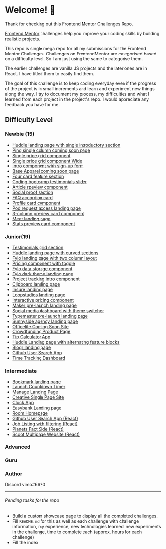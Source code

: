 # Welcome! 👋

Thank for checking out this Frontend Mentor Challenges Repo.

[Frontend Mentor](https://www.frontendmentor.io) challenges help you improve your coding skills by building realistic projects.

This repo is single mega repo for all my submissions for the Frontend Mentor Challenges.
Challenges on FrontendMentor are categorised based on a difficulty level. So I am just using the same to categorise them.

The earlier challenges are vanilla JS projects and the later ones are in React. I have titled them to easily find them.

The goal of this challenge is to keep coding everyday even if the progress of the project is in small increments and learn and experiment new things along the way. I try to document my process, my difficulties and what I learned from each project in the project's repo. I would appreciate any feedback you have for me.

## Difficulty Level

### Newbie (15)

- [Huddle landing page with single introductory section](/huddle-landing-page-with-single-introductory-section/)
- [Ping single column coming soon page](/ping-coming-soon-page/)
- [Single price grid component](/single-price-grid-component/)
- [Single price grid component Wide](/single-price-grid-component-wide/)
- [Intro component with sign-up form](/intro-component-with-signup-form/)
- [Base Apparel coming soon page](/base-apparel-coming-soon/)
- [Four card feature section](/four-card-feature-section/)
- [Coding bootcamp testimonials slider](/coding-bootcamp-testimonials-slider/)
- [Article rpeview component](/article-preview-component/)
- [Social proof section](/social-proof-section/)
- [FAQ accordion card](/faq-accordion-card/)
- [Profile card component](/profile-card-component/)
- [Pod request access landing page](/pod-request-access-landing-page/)
- [3-column preview card component](/3-column-preview-card-component/)
- [Meet landing page](/meet-landing-page/)
- [Stats preview card component](/stats-preview-card-component/)

### Junior(19)

- [Testimonials grid section](/testimonials-grid-section/)
- [Huddle landing page with curved sections](/huddle-landing-page-with-curved-sections/)
- [Fylo landing page with two column layout](/fylo-landing-page-with-two-column-layout/)
- [Pricing component with toggle](/pricing-component-with-toggle/)
- [Fylo data storage component](/fylo-data-storage-component/)
- [Fylo dark theme landing page](/fylo-dark-theme-landing-page/)
- [Project tracking intro component](/project-tracking-intro-component/)
- [Clipboard landing page](/clipboard-landing-page/)
- [Insure landing page](/insure-landing-page/)
- [Loopstudios landing page](/loopstudios-landing-page/)
- [Interactive pricing component](/interactive-pricing-component/)
- [Maker pre-launch landing page](/maker-pre-launch-landing-page/)
- [Social media dashboard with theme switcher](/social-media-dashboard-with-theme-switcher/)
- [Typemaster pre-launch landing page](/typemaster-pre-launch-landing-page/)
- [Sunnyside agency landing page](/sunnyside-agency-landing-page/)
- [Officelite Coming Soon Site](/officelite-coming-soon-site/)
- [Crowdfunding Product Page](/crowdfunding-product-page/)
- [Tip Calculator App](/tip-calculator-app/)
- [Huddle Landing page with alternating feature blocks](/huddle-landing-page-with-alternating-feature-blocks/)
- [Blogr landing page](/blogr-landing-page/)
- [Github User Search App](/github-user-search-app/)
- [Time Tracking Dashboard](/time-tracking-dashboard/)

### Intermediate

- [Bookmark landing page](/bookmark-landing-page/)
- [Launch Countdown Timer](/launch-countdown-timer/)
- [Manage Landing Page](/manage-landing-page/)
- [Creative Single Page Site](/creative-single-page-site/)
- [Clock App](/clock-app/)
- [Easybank Landing page](/easybank-landing-page/)
- [Room Homepage](/room-homepage/)
- [Github User Search App (React)](/github-user-search-app-v2/)
- [Job Listing with filtering (React)](/job-listings-with-filter-react/)
- [Planets Fact Side (React)](/planets-fact-site-react/)
- [Scoot Multipage Website (React)](/scoot-website-react/)

### Advanced

### Guru

### Author

Discord vimo#6620

---

###### Pending tasks for the repo

- Build a custom showcase page to display all the completed challenges.
- Fill `README.md` for this as well as each challenge with challenge information, my experience, new technologies learned, new experiments in the challenge, time to complete each (approx. hours for each challenge)
- Fill the index
